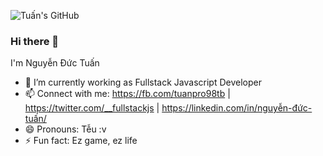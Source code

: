 <!--
**Viruss98/Viruss98** is a ✨ _special_ ✨ repository because its `README.md` (this file) appears on your GitHub profile.-->
![Tuấn's GitHub](https://github-readme-stats.vercel.app/api?username=Viruss98&show_icons=true&theme=vue-dark)

### Hi there 👋
I'm Nguyễn Đức Tuấn
- 🔭 I’m currently working as Fullstack Javascript Developer 
- 📫 Connect with me: https://fb.com/tuanpro98tb | https://twitter.com/__fullstackjs | https://linkedin.com/in/nguyễn-đức-tuấn/
- 😄 Pronouns: Tễu :v
- ⚡ Fun fact: Ez game, ez life
